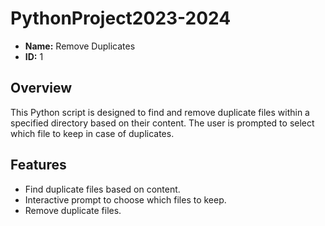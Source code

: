 # PythonProject2023-2024

- **Name:** Remove Duplicates
- **ID:** 1

## Overview

This Python script is designed to find and remove duplicate files within a specified directory based on their content. The user is prompted to select which file to keep in case of duplicates.

## Features

- Find duplicate files based on content.
- Interactive prompt to choose which files to keep.
- Remove duplicate files.


